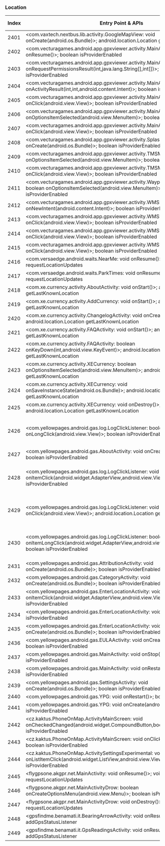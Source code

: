 ### Location
| Index | Entry Point & APIs | Screen shot | Resource id | Label |
| ------------- | ------------- | ------------- |-------------|-------------|
| 2401 | <com.vaxtech.nextbus.lib.activity.GoogleMapView: void onCreate(android.os.Bundle)>; android.location.Location getLastKnownLocation | ![](D:\COSMOS\output\py\Play_win8\Travel_Local\com.vaxtech.nextbus.phoenix\com.vaxtech.nextbus.lib.activity.GoogleMapView.png) |  | |
| 2402 | <com.vecturagames.android.app.gpxviewer.activity.MainActivity: void onResume()>; boolean isProviderEnabled | ![](D:\COSMOS\output\py\Play_win8\Travel_Local\com.vecturagames.android.app.gpxviewer\com.vecturagames.android.app.gpxviewer.activity.MainActivity.png) |  | |
| 2403 | <com.vecturagames.android.app.gpxviewer.activity.MainActivity: void onRequestPermissionsResult(int,java.lang.String[],int[])>; boolean isProviderEnabled | ![](D:\COSMOS\output\py\Play_win8\Travel_Local\com.vecturagames.android.app.gpxviewer\com.vecturagames.android.app.gpxviewer.activity.MainActivity.png) |  | |
| 2404 | <com.vecturagames.android.app.gpxviewer.activity.MainActivity: void onActivityResult(int,int,android.content.Intent)>; boolean isProviderEnabled | ![](D:\COSMOS\output\py\Play_win8\Travel_Local\com.vecturagames.android.app.gpxviewer\com.vecturagames.android.app.gpxviewer.activity.MainActivity.png) |  | |
| 2405 | <com.vecturagames.android.app.gpxviewer.activity.MainActivity$7: void onClick(android.view.View)>; boolean isProviderEnabled | ![](D:\COSMOS\output\py\Play_win8\Travel_Local\com.vecturagames.android.app.gpxviewer\com.vecturagames.android.app.gpxviewer.activity.MainActivity.png) |  | |
| 2406 | <com.vecturagames.android.app.gpxviewer.activity.MainActivity: boolean onOptionsItemSelected(android.view.MenuItem)>; boolean isProviderEnabled | ![](D:\COSMOS\output\py\Play_win8\Travel_Local\com.vecturagames.android.app.gpxviewer\com.vecturagames.android.app.gpxviewer.activity.MainActivity.png) |  | |
| 2407 | <com.vecturagames.android.app.gpxviewer.activity.MainActivity$6: void onClick(android.view.View)>; boolean isProviderEnabled | ![](D:\COSMOS\output\py\Play_win8\Travel_Local\com.vecturagames.android.app.gpxviewer\com.vecturagames.android.app.gpxviewer.activity.MainActivity.png) |  | |
| 2408 | <com.vecturagames.android.app.gpxviewer.activity.SplashActivity: void onCreate(android.os.Bundle)>; boolean isProviderEnabled | ![](D:\COSMOS\output\py\Play_win8\Travel_Local\com.vecturagames.android.app.gpxviewer\com.vecturagames.android.app.gpxviewer.activity.SplashActivity.png) |  | |
| 2409 | <com.vecturagames.android.app.gpxviewer.activity.TMSManagerActivity: boolean onOptionsItemSelected(android.view.MenuItem)>; boolean isProviderEnabled | ![](D:\COSMOS\output\py\Play_win8\Travel_Local\com.vecturagames.android.app.gpxviewer\com.vecturagames.android.app.gpxviewer.activity.TMSManagerActivity.png) |  | |
| 2410 | <com.vecturagames.android.app.gpxviewer.activity.TMSManagerActivity$2: void onClick(android.view.View)>; boolean isProviderEnabled | ![](D:\COSMOS\output\py\Play_win8\Travel_Local\com.vecturagames.android.app.gpxviewer\com.vecturagames.android.app.gpxviewer.activity.TMSManagerActivity.png) |  | |
| 2411 | <com.vecturagames.android.app.gpxviewer.activity.WaypointSymbolIconsActivity: boolean onOptionsItemSelected(android.view.MenuItem)>; boolean isProviderEnabled | ![](D:\COSMOS\output\py\Play_win8\Travel_Local\com.vecturagames.android.app.gpxviewer\com.vecturagames.android.app.gpxviewer.activity.WaypointSymbolIconsActivity.png) |  | |
| 2412 | <com.vecturagames.android.app.gpxviewer.activity.WMSManagerActivity: void onNewIntent(android.content.Intent)>; boolean isProviderEnabled | ![](D:\COSMOS\output\py\Play_win8\Travel_Local\com.vecturagames.android.app.gpxviewer\com.vecturagames.android.app.gpxviewer.activity.WMSManagerActivity.png) |  | |
| 2413 | <com.vecturagames.android.app.gpxviewer.activity.WMSManagerActivity$2: void onClick(android.view.View)>; boolean isProviderEnabled | ![](D:\COSMOS\output\py\Play_win8\Travel_Local\com.vecturagames.android.app.gpxviewer\com.vecturagames.android.app.gpxviewer.activity.WMSManagerActivity.png) |  | |
| 2414 | <com.vecturagames.android.app.gpxviewer.activity.WMSProviderActivity$4: void onClick(android.view.View)>; boolean isProviderEnabled | ![](D:\COSMOS\output\py\Play_win8\Travel_Local\com.vecturagames.android.app.gpxviewer\com.vecturagames.android.app.gpxviewer.activity.WMSProviderActivity.png) |  | |
| 2415 | <com.vecturagames.android.app.gpxviewer.activity.WMSProviderActivity$5: void onClick(android.view.View)>; boolean isProviderEnabled | ![](D:\COSMOS\output\py\Play_win8\Travel_Local\com.vecturagames.android.app.gpxviewer\com.vecturagames.android.app.gpxviewer.activity.WMSProviderActivity.png) |  | |
| 2416 | <com.versaedge.android.waits.NearMe: void onResume()>; void requestLocationUpdates | ![](D:\COSMOS\output\py\Play_win8\Travel_Local\com.versaedge.android.uowaits\com.versaedge.android.waits.NearMe.png) |  | |
| 2417 | <com.versaedge.android.waits.ParkTimes: void onResume()>; void requestLocationUpdates | ![](D:\COSMOS\output\py\Play_win8\Travel_Local\com.versaedge.android.dlwaits\com.versaedge.android.waits.ParkTimes.png) |  | |
| 2418 | <com.xe.currency.activity.AboutActivity: void onStart()>; android.location.Location getLastKnownLocation | ![](D:\COSMOS\output\py\Play_win8\Travel_Local\com.xe.currency\com.xe.currency.activity.AboutActivity.png) |  | |
| 2419 | <com.xe.currency.activity.AddCurrency: void onStart()>; android.location.Location getLastKnownLocation | ![](D:\COSMOS\output\py\Play_win8\Travel_Local\com.xe.currency\com.xe.currency.activity.AddCurrency.png) |  | |
| 2420 | <com.xe.currency.activity.ChangelogActivity: void onCreate(android.os.Bundle)>; android.location.Location getLastKnownLocation | ![](D:\COSMOS\output\py\Play_win8\Travel_Local\com.xe.currency\com.xe.currency.activity.ChangelogActivity.png) |  | |
| 2421 | <com.xe.currency.activity.FAQActivity: void onStart()>; android.location.Location getLastKnownLocation | ![](D:\COSMOS\output\py\Play_win8\Travel_Local\com.xe.currency\com.xe.currency.activity.FAQActivity.png) |  | |
| 2422 | <com.xe.currency.activity.FAQActivity: boolean onKeyDown(int,android.view.KeyEvent)>; android.location.Location getLastKnownLocation | ![](D:\COSMOS\output\py\Play_win8\Travel_Local\com.xe.currency\com.xe.currency.activity.FAQActivity.png) |  | |
| 2423 | <com.xe.currency.activity.XECurrency: boolean onOptionsItemSelected(android.view.MenuItem)>; android.location.Location getLastKnownLocation | ![](D:\COSMOS\output\py\Play_win8\Travel_Local\com.xe.currency\com.xe.currency.activity.XECurrency.png) |  | |
| 2424 | <com.xe.currency.activity.XECurrency: void onSaveInstanceState(android.os.Bundle)>; android.location.Location getLastKnownLocation | ![](D:\COSMOS\output\py\Play_win8\Travel_Local\com.xe.currency\com.xe.currency.activity.XECurrency.png) |  | |
| 2425 | <com.xe.currency.activity.XECurrency: void onDestroy()>; android.location.Location getLastKnownLocation | ![](D:\COSMOS\output\py\Play_win8\Travel_Local\com.xe.currency\com.xe.currency.activity.XECurrency.png) |  | |
| 2426 | <com.yellowpages.android.gas.log.LogClickListener: boolean onLongClick(android.view.View)>; boolean isProviderEnabled | ![](D:\COSMOS\output\py\Play_win8\Travel_Local\com.yellowpages.android.gas\com.yellowpages.android.gas.SettingsActivity.png) | {'2131296456': <sensitive_component.SensitiveComponent.SensitiveView object at 0x0000026C8024ABA8>, '2131296449': <sensitive_component.SensitiveComponent.SensitiveView object at 0x0000026C8024A5C0>} | |
| 2427 | <com.yellowpages.android.gas.AboutActivity: void onCreate(android.os.Bundle)>; boolean isProviderEnabled | ![](D:\COSMOS\output\py\Play_win8\Travel_Local\com.yellowpages.android.gas\com.yellowpages.android.gas.AboutActivity.png) |  | |
| 2428 | <com.yellowpages.android.gas.log.LogClickListener: void onItemClick(android.widget.AdapterView,android.view.View,int,long)>; boolean isProviderEnabled | ![](D:\COSMOS\output\py\Play_win8\Travel_Local\com.yellowpages.android.gas\com.yellowpages.android.gas.SettingsActivity.png) | {'2131296456': <sensitive_component.SensitiveComponent.SensitiveView object at 0x0000026C8024ADD8>, '2131296449': <sensitive_component.SensitiveComponent.SensitiveView object at 0x0000026C8024A2B0>} | |
| 2429 | <com.yellowpages.android.gas.log.LogClickListener: void onClick(android.view.View)>; android.location.Location getLastKnownLocation | ![](D:\COSMOS\output\py\Play_win8\Travel_Local\com.yellowpages.android.gas\com.yellowpages.android.gas.SettingsActivity.png) | {'2131296456': <sensitive_component.SensitiveComponent.SensitiveView object at 0x0000026C8024A9B0>, '2131296449': <sensitive_component.SensitiveComponent.SensitiveView object at 0x0000026C8024A128>} | |
| 2430 | <com.yellowpages.android.gas.log.LogClickListener: boolean onItemLongClick(android.widget.AdapterView,android.view.View,int,long)>; boolean isProviderEnabled | ![](D:\COSMOS\output\py\Play_win8\Travel_Local\com.yellowpages.android.gas\com.yellowpages.android.gas.SettingsActivity.png) | {'2131296456': <sensitive_component.SensitiveComponent.SensitiveView object at 0x0000026C8024A4E0>, '2131296449': <sensitive_component.SensitiveComponent.SensitiveView object at 0x0000026C8024A588>} | |
| 2431 | <com.yellowpages.android.gas.AttributionActivity: void onCreate(android.os.Bundle)>; boolean isProviderEnabled | ![](D:\COSMOS\output\py\Play_win8\Travel_Local\com.yellowpages.android.gas\com.yellowpages.android.gas.AttributionActivity.png) |  | |
| 2432 | <com.yellowpages.android.gas.CategoryActivity: void onCreate(android.os.Bundle)>; boolean isProviderEnabled | ![](D:\COSMOS\output\py\Play_win8\Travel_Local\com.yellowpages.android.gas\com.yellowpages.android.gas.CategoryActivity.png) |  | |
| 2433 | <com.yellowpages.android.gas.EnterLocationActivity: void onItemClick(android.widget.AdapterView,android.view.View,int,long)>; boolean isProviderEnabled | ![](D:\COSMOS\output\py\Play_win8\Travel_Local\com.yellowpages.android.gas\com.yellowpages.android.gas.EnterLocationActivity.png) |  | |
| 2434 | <com.yellowpages.android.gas.EnterLocationActivity: void onStop()>; boolean isProviderEnabled | ![](D:\COSMOS\output\py\Play_win8\Travel_Local\com.yellowpages.android.gas\com.yellowpages.android.gas.EnterLocationActivity.png) |  | |
| 2435 | <com.yellowpages.android.gas.EnterLocationActivity: void onCreate(android.os.Bundle)>; boolean isProviderEnabled | ![](D:\COSMOS\output\py\Play_win8\Travel_Local\com.yellowpages.android.gas\com.yellowpages.android.gas.EnterLocationActivity.png) |  | |
| 2436 | <com.yellowpages.android.gas.EULAActivity: void onCreate(android.os.Bundle)>; boolean isProviderEnabled | ![](D:\COSMOS\output\py\Play_win8\Travel_Local\com.yellowpages.android.gas\com.yellowpages.android.gas.EULAActivity.png) |  | |
| 2437 | <com.yellowpages.android.gas.MainActivity: void onStop()>; boolean isProviderEnabled | ![](D:\COSMOS\output\py\Play_win8\Travel_Local\com.yellowpages.android.gas\com.yellowpages.android.gas.MainActivity.png) |  | |
| 2438 | <com.yellowpages.android.gas.MainActivity: void onRestart()>; boolean isProviderEnabled | ![](D:\COSMOS\output\py\Play_win8\Travel_Local\com.yellowpages.android.gas\com.yellowpages.android.gas.MainActivity.png) |  | |
| 2439 | <com.yellowpages.android.gas.SettingsActivity: void onCreate(android.os.Bundle)>; boolean isProviderEnabled | ![](D:\COSMOS\output\py\Play_win8\Travel_Local\com.yellowpages.android.gas\com.yellowpages.android.gas.SettingsActivity.png) |  | |
| 2440 | <com.yellowpages.android.gas.YPG: void onRestart()>; boolean isProviderEnabled | ![](D:\COSMOS\output\py\Play_win8\Travel_Local\com.yellowpages.android.gas\com.yellowpages.android.gas.YPG.png) |  | |
| 2441 | <com.yellowpages.android.gas.YPG: void onCreate(android.os.Bundle)>; boolean isProviderEnabled | ![](D:\COSMOS\output\py\Play_win8\Travel_Local\com.yellowpages.android.gas\com.yellowpages.android.gas.YPG.png) |  | |
| 2442 | <cz.kaktus.PhoneOnMap.ActivityMainScreen: void onCheckedChanged(android.widget.CompoundButton,boolean)>; boolean isProviderEnabled | ![](D:\COSMOS\output\py\Play_win8\Travel_Local\cz.kaktus.PhoneOnMap\cz.kaktus.PhoneOnMap.ActivityMainScreen.png) |  | |
| 2443 | <cz.kaktus.PhoneOnMap.ActivityMainScreen: void onClick(android.view.View)>; boolean isProviderEnabled | ![](D:\COSMOS\output\py\Play_win8\Travel_Local\cz.kaktus.PhoneOnMap\cz.kaktus.PhoneOnMap.ActivityMainScreen.png) |  | |
| 2444 | <cz.kaktus.PhoneOnMap.ActivitySettingsExperimental: void onListItemClick(android.widget.ListView,android.view.View,int,long)>; boolean isProviderEnabled | ![](D:\COSMOS\output\py\Play_win8\Travel_Local\cz.kaktus.PhoneOnMap\cz.kaktus.PhoneOnMap.ActivitySettingsExperimental.png) |  | |
| 2445 | <flygpsone.akgpr.net.MainActivity: void onResume()>; void requestLocationUpdates | ![](D:\COSMOS\output\py\Play_win8\Travel_Local\flygpsone.akgpr.net\flygpsone.akgpr.net.MainActivity.png) |  | |
| 2446 | <flygpsone.akgpr.net.MainActivityDrow: boolean onCreateOptionsMenu(android.view.Menu)>; boolean isProviderEnabled | ![](D:\COSMOS\output\py\Play_win8\Travel_Local\flygpsone.akgpr.net\flygpsone.akgpr.net.MainActivityDrow.png) |  | |
| 2447 | <flygpsone.akgpr.net.MainActivityDrow: void onDestroy()>; void requestLocationUpdates | ![](D:\COSMOS\output\py\Play_win8\Travel_Local\flygpsone.akgpr.net\flygpsone.akgpr.net.MainActivityDrow.png) |  | |
| 2448 | <gpsfindme.benamati.it.BearingArrowActivity: void onResume()>; boolean addGpsStatusListener | ![](D:\COSMOS\output\py\Play_win8\Travel_Local\gpsfindme.benamati.it\gpsfindme.benamati.it.BearingArrowActivity.png) |  | |
| 2449 | <gpsfindme.benamati.it.GpsReadingsActivity: void onResume()>; boolean addGpsStatusListener | ![](D:\COSMOS\output\py\Play_win8\Travel_Local\gpsfindme.benamati.it\gpsfindme.benamati.it.GpsReadingsActivity.png) |  | |
